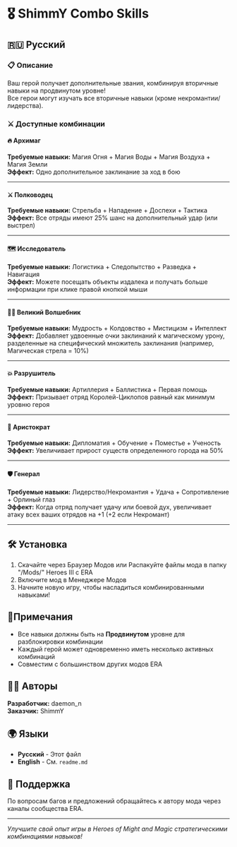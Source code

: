 # 🎖️ ShimmY Combo Skills

## 🇷🇺 Русский

### 📋 Описание
Ваш герой получает дополнительные звания, комбинируя вторичные навыки на продвинутом уровне!  
Все герои могут изучать все вторичные навыки (кроме некромантии/лидерства).

### ⚔️ Доступные комбинации

#### 🔥 **Архимаг** 
**Требуемые навыки:** Магия Огня + Магия Воды + Магия Воздуха + Магия Земли  
**Эффект:** Одно дополнительное заклинание за ход в бою

---

#### ⚔️ **Полководец**
**Требуемые навыки:** Стрельба + Нападение + Доспехи + Тактика  
**Эффект:** Все отряды имеют 25% шанс на дополнительный удар (или выстрел)

---

#### 🗺️ **Исследователь**
**Требуемые навыки:** Логистика + Следопытство + Разведка + Навигация  
**Эффект:** Можете посещать объекты издалека и получать больше информации при клике правой кнопкой мыши

---

#### 🧙‍♂️ **Великий Волшебник**
**Требуемые навыки:** Мудрость + Колдовство + Мистицизм + Интеллект  
**Эффект:** Добавляет удвоенные очки заклинаний к магическому урону, разделенные на специфический множитель заклинания (например, Магическая стрела = 10%)

---

#### 💥 **Разрушитель**
**Требуемые навыки:** Артиллерия + Баллистика + Первая помощь  
**Эффект:** Призывает отряд Королей-Циклопов равный как минимум уровню героя

---

#### 👑 **Аристократ**
**Требуемые навыки:** Дипломатия + Обучение + Поместье + Ученость  
**Эффект:** Увеличивает прирост существ определенного города на 50%

---

#### 🛡️ **Генерал**
**Требуемые навыки:** Лидерство/Некромантия + Удача + Сопротивление + Орлиный глаз  
**Эффект:** Когда отряд получает удачу или боевой дух, увеличивает атаку всех ваших отрядов на +1 (+2 если Некромант)

---

## 🛠️ Установка
1. Скачайте через Браузер Модов или Распакуйте файлы мода в папку "/Mods/" Heroes III с ERA
2. Включите мод в Менеджере Модов
3. Начните новую игру, чтобы насладиться комбинированными навыками!

## 📝Примечания
- Все навыки должны быть на **Продвинутом** уровне для разблокировки комбинации
- Каждый герой может одновременно иметь несколько активных комбинаций
- Совместим с большинством других модов ERA

## 👨‍💻 Авторы
**Разработчик:** daemon_n  
**Заказчик:** ShimmY

## 🌍 Языки
- **Русский** - Этот файл
- **English** - См. `readme.md`

## 📧 Поддержка
По вопросам багов и предложений обращайтесь к автору мода через каналы сообщества ERA.

---

*Улучшите свой опыт игры в Heroes of Might and Magic стратегическими комбинациями навыков!*